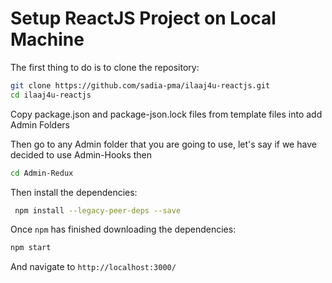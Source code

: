 # Setup ReactJS Project on Local Machine

The first thing to do is to clone the repository:

```sh
git clone https://github.com/sadia-pma/ilaaj4u-reactjs.git
cd ilaaj4u-reactjs
```

Copy package.json and package-json.lock files from template files into add Admin Folders

Then go to any Admin folder that you are going to use, let's say if we have decided to use Admin-Hooks then
```sh
cd Admin-Redux
```

Then install the dependencies:
```sh
 npm install --legacy-peer-deps --save
```


Once `npm` has finished downloading the dependencies:
```sh
npm start
```
And navigate to `http://localhost:3000/`
